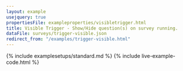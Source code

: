 ```yaml
---
layout: example
usejquery: true
propertiesFile: exampleproperties/visibletrigger.html
title: Visible Trigger - Show/Hide question(s) on survey running.
dataFile: surveys/trigger-visible.json
redirect_from: "/examples/trigger-visible.html"
---
```


{% include examplesetups/standard.md %}
{% include live-example-code.html %}